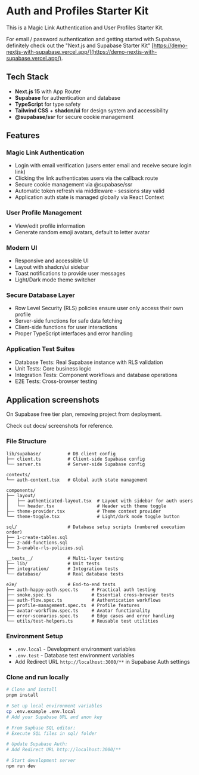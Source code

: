 # Auth and Profiles Starter Kit

This is a Magic Link Authentication and User Profiles Starter Kit.

For email / password authentication and getting started with Supabase, definitely check out the "Next.js and Supabase Starter Kit" [https://demo-nextjs-with-supabase.vercel.app/](https://demo-nextjs-with-supabase.vercel.app/).

## Tech Stack

- **Next.js 15** with App Router
- **Supabase** for authentication and database
- **TypeScript** for type safety
- **Tailwind CSS** + **shadcn/ui** for design system and accessibility
- **@supabase/ssr** for secure cookie management

## Features

### Magic Link Authentication

- Login with email verification (users enter email and receive secure login link)
- Clicking the link authenticates users via the callback route
- Secure cookie management via @supabase/ssr
- Automatic token refresh via middleware - sessions stay valid
- Application auth state is managed globally via React Context

### User Profile Management

- View/edit profile information
- Generate random emoji avatars, default to letter avatar

### Modern UI

- Responsive and accessible UI
- Layout with shadcn/ui sidebar
- Toast notifications to provide user messages
- Light/Dark mode theme switcher

### Secure Database Layer

- Row Level Security (RLS) policies ensure user only access their own profile
- Server-side functions for safe data fetching
- Client-side functions for user interactions
- Proper TypeScript interfaces and error handling

### Application Test Suites

- Database Tests: Real Supabase instance with RLS validation
- Unit Tests: Core business logic
- Integration Tests: Component workflows and database operations
- E2E Tests: Cross-browser testing

## Application screenshots

On Supabase free tier plan, removing project from deployment.

Check out docs/ screenshots for reference.

### File Structure

```
lib/supabase/          # DB client config
├── client.ts          # Client-side Supabase config
└── server.ts          # Server-side Supabase config

contexts/
└── auth-context.tsx   # Global auth state management

components/
├── layout/
│   ├── authenticated-layout.tsx  # Layout with sidebar for auth users
│   └── header.tsx                # Header with theme toggle
├── theme-provider.tsx            # Theme context provider
└── theme-toggle.tsx              # Light/dark mode toggle button

sql/                   # Database setup scripts (numbered execution order)
├── 1-create-tables.sql
├── 2-add-functions.sql
└── 3-enable-rls-policies.sql

__tests__/             # Multi-layer testing
├── lib/               # Unit tests
├── integration/       # Integration tests
└── database/          # Real database tests

e2e/                   # End-to-end tests
├── auth-happy-path.spec.ts     # Practical auth testing
├── smoke.spec.ts               # Essential cross-browser tests
├── auth-flow.spec.ts           # Authentication workflows
├── profile-management.spec.ts  # Profile features
├── avatar-workflow.spec.ts     # Avatar functionality
├── error-scenarios.spec.ts     # Edge cases and error handling
└── utils/test-helpers.ts       # Reusable test utilities

```

### Environment Setup

- `.env.local` - Development environment variables
- `.env.test` - Database test environment variables
- Add Redirect URL `http://localhost:3000/**` in Supabase Auth settings

### Clone and run locally

```bash
# Clone and install
pnpm install

# Set up local environment variables
cp .env.example .env.local
# Add your Supabase URL and anon key

# From Supbase SQL editor:
# Execute SQL files in sql/ folder

# Update Supabase Auth:
# Add Redirect URL http://localhost:3000/**

# Start development server
npm run dev
```

